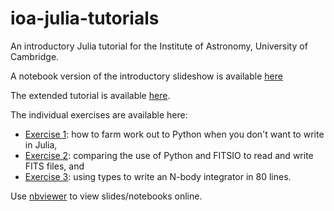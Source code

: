 # ioa-julia-tutorials

An introductory Julia tutorial for the Institute of Astronomy, University of Cambridge.

A notebook version of the introductory slideshow is available [here](welcome-to-julia.ipynb)

The extended tutorial is available [here](julia-tutorial.ipynb).

The individual exercises are available here:

* [Exercise 1](exercise-1-julia-python.ipynb): how to farm work out to Python when you don't want to write in Julia,
* [Exercise 2](exercise-2-FITS.ipynb): comparing the use of Python and FITSIO to read and write FITS files, and
* [Exercise 3](exercise-3-types.ipynb): using types to write an N-body integrator in 80 lines.

Use [nbviewer](http://nbviewer.ipython.org/github/swt30/ioa-julia-tutorials/tree/master/) to view slides/notebooks online.
